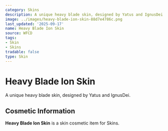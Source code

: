 ```yaml
---
category: Skins
description: A unique heavy blade skin, designed by Yatus and IgnusDei.
image: ../images/heavy-blade-ion-skin-88d7e4786c.png
last_updated: '2025-09-17'
name: Heavy Blade Ion Skin
source: WFCD
tags:
- Skin
- Skins
tradable: false
type: Skin
---
```


# Heavy Blade Ion Skin

A unique heavy blade skin, designed by Yatus and IgnusDei.

## Cosmetic Information

**Heavy Blade Ion Skin** is a skin cosmetic item for Skins.

